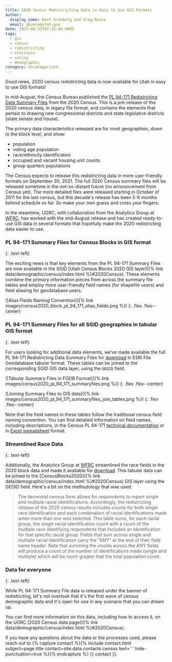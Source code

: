 ```yaml
---
title: 2020 Census Redistricting Data in Easy to Use GIS Formats
author:
  display_name: Bert Granberg and Greg Bunce
  email: gbunce@utah.gov
date: 2021-08-31T07:33:46.000Z
tags:
  - gis
  - census
  - redistricting
  - elections
  - voting
  - demographic
category: Uncategorized
---
```


Good news, 2020 census redistricting data is now available for Utah in easy to use GIS formats!

In mid-August, the Census Bureau published the [PL 94-171 Redistricting Data Summary Files](https://www.census.gov/programs-surveys/decennial-census/about/rdo/summary-files.html) from the 2020 Census. This is a pre-release of the 2020 census data, in legacy file format, and contains the elements that pertain to drawing new congressional districts and state legislative districts (state senate and house).

The primary data characteristics released are for most geographies, down to the block level, and show:

- population
- voting age population
- race/ethnicity identification
- occupied and vacant housing unit counts
- group quarters populations

The Census expects to release this redistricting data in more user-friendly formats on September 30, 2021. The full 2020 Census summary files will be released sometime in the not-so-distant future (no announcement from Census yet). The more detailed files were released starting in October of 2011 for the last census, but this decade's release has been 5-6 months behind schedule so far. So make your own guess and cross your fingers.

In the meantime, UGRC, with collaboration from the Analytics Group at [WFRC](https://wfrc.org/), has worked with the mid-August release and has created ready-to-use GIS data in several formats that hopefully make the 2020 redistricting data easier to use.

### PL 94-171 Summary Flies for Census Blocks in GIS format

{: .text-left}

The exciting news is that key elements from the PL 94-171 Summary Files are now available in the SGID [Utah Census Blocks 2020 GIS layer]({% link data/demographic/census/index.html %}#2020Census). These elements combine the primary information pieces from across the summary file tables and employ more user-friendly field names (for shapefile users) and field aliasing for geodatabase users.

![Alias Fields Naming Convention]({% link images/census2020_block_pl_94_171_alias_fields.png %})
{: .flex .flex--center}

### PL 94-171 Summary Files for all SGID geographies in tabular GIS format

{: .text-left}

For users looking for additional data elements, we’ve made available the full PL 94-171 Redistricting Data Summary Files for [download](https://drive.google.com/uc?id=1p8-tWujKXXlH-VjFDLkRJ06VB207_Rmx&export=download) in ESRI File Geodatabase tabular format. These tables can be joined to the corresponding SGID GIS data layer, using the `GEOID` field.

![Tabular Summary Files in FGDB Format]({% link images/census2020_pl_94_171_summaryfiles.png %})
{: .flex .flex--center}

![Joining Summary Files to GIS data]({% link images/census2020_pl_94_171_summaryfiles_join_tables.png %})
{: .flex .flex--center}

Note that the field names in these tables follow the traditional census field naming convention. You can find detailed information on field names, including descriptions, in the Census PL 94-171 [technical documentation](https://www2.census.gov/programs-surveys/decennial/2020/technical-documentation/complete-tech-docs/summary-file/2020Census_PL94_171Redistricting_StatesTechDoc_English.pdf) or in [Excel spreadsheet](https://www2.census.gov/programs-surveys/decennial/rdo/about/2020-census-program/Phase3/SupportMaterials/2020_PLSummaryFile_FieldNames.xlsx) format.

### Streamlined Race Data

{: .text-left}

Additionally, the Analytics Group at [WFRC](https://wfrc.org/) streamlined the race fields in the 2020 block data and made it available for [download](https://drive.google.com/uc?id=1sv6pAi-fn6UPbMHJ2BZzIM9ApBRAZLVP&export=download). This tabular data can be joined to the [CensusBlocks2020]({% link data/demographic/census/index.html %}#2020Census) GIS layer using the GEOID field. Here's a bit on the methodology that was used:

> The decennial census form allows for respondents to report single and multiple racial identifications. Accordingly, the redistricting release of the 2020 census results includes counts for both single race identification and each combination of racial identifications made when more than one was selected. This table sums, for each racial group, the single racial identification count with a count of the multiple race identifying respondents that included an identification for that specific racial group. Fields that sum across single and multiple racial identification carry the "ANY" at the end of their field name header. Note that summing the counts across the ANY fields will produce a count of the number of identifications made (single and multiple) which will be much greater that the total population count.

### Data for everyone

{: .text-left}

While PL 94-171 Summary File data is released under the banner of redistricting, let's not overlook that it's the first wave of census demographic data and it's open for use in any scenario that you can dream up.

You can find more information on this data, including how to access it, on the UGRC [2020 Census data page]({% link data/demographic/census/index.html %}#2020Census).

If you have any questions about the data or the processes used, please reach out to {% capture contact %}{% include contact.html subject=page.title contact=site.data.contacts.census text=' ' hide-punctuation=true %}{% endcapture %}
{{ contact }}.
